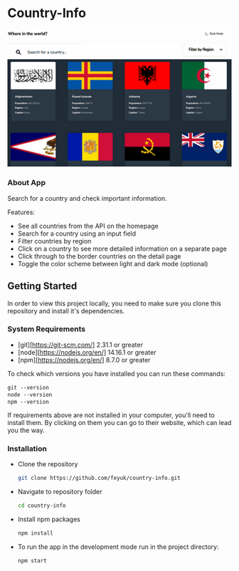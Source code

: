 # Country-Info


<img src="./country-image-preview.png" alt="preview"/>


### About App

Search for a country and check important information.

Features: 

- See all countries from the API on the homepage
- Search for a country using an input field
- Filter countries by region
- Click on a country to see more detailed information on a separate page
- Click through to the border countries on the detail page
- Toggle the color scheme between light and dark mode (optional)



## Getting Started

In order to view this project locally, you need to make sure you clone this repository and install it's dependencies.

### System Requirements

- [git][https://git-scm.com/] 2.31.1 or greater
- [node][https://nodejs.org/en/] 14.16.1 or greater
- [npm][https://nodejs.org/en/] 8.7.0 or greater

To check which versions you have installed you can run these commands:
```
git --version
node --version
npm --version
```
If requirements above are not installed in your computer, you'll need to install them. By clicking on them you can go to their website, which can lead you the way.

### Installation

- Clone the repository
  ```sh
  git clone https://github.com/feyuk/country-info.git
  ```
- Navigate to repository folder
  ```sh
  cd country-info
  ```
- Install npm packages
  ```sh
  npm install
  ```
- To run the app in the development mode run in the project directory: 
  ```sh
  npm start
  ```


